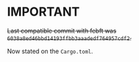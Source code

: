 # IMPORTANT

~~Last compatible commit with febft was `6038a8ed46bbd14193ffbb3aaadedf764957cdf2`.~~

Now stated on the `Cargo.toml`.

